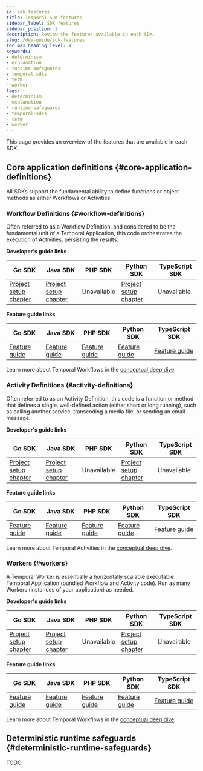 ```yaml
---
id: sdk-features
title: Temporal SDK features
sidebar_label: SDK features
sidebar_position: 2
description: Review the features available in each SDK.
slug: /dev-guide/sdk-features
toc_max_heading_level: 4
keywords:
- determinism
- explanation
- runtime safeguards
- temporal sdks
- term
- worker
tags:
- determinism
- explanation
- runtime-safeguards
- temporal-sdks
- term
- worker
---
```


<!-- THIS FILE IS GENERATED. DO NOT EDIT THIS FILE DIRECTLY -->

This page provides an overview of the features that are available in each SDK.

## Core application definitions {#core-application-definitions}

All SDKs support the fundamental ability to define functions or object methods as either Workflows or Activities.

### Workflow Definitions {#workflow-definitions}

Often referred to as a Workflow Definition, and considered to be the fundamental unit of a Temporal Application, this code orchestrates the execution of Activities, persisting the results.

**Developer's guide links**

| Go SDK                                                             | Java SDK                                                                       | PHP SDK     | Python SDK                                                             | TypeScript SDK |
| ------------------------------------------------------------------ | ------------------------------------------------------------------------------ | ----------- | ---------------------------------------------------------------------- | -------------- |
| [Project setup chapter](/dev-guide/go/project-setup#workflow-code) | [Project setup chapter](/java/backgroundcheck-boilerplate-workflow-definition) | Unavailable | [Project setup chapter](/dev-guide/python/project-setup#workflow-code) | Unavailable    |

**Feature guide links**

| Go SDK                                                       | Java SDK                                                       | PHP SDK                                                       | Python SDK                                                       | TypeScript SDK                                                       |
| ------------------------------------------------------------ | -------------------------------------------------------------- | ------------------------------------------------------------- | ---------------------------------------------------------------- | -------------------------------------------------------------------- |
| [Feature guide](/dev-guide/go/foundations#develop-workflows) | [Feature guide](/dev-guide/java/foundations#develop-workflows) | [Feature guide](/dev-guide/php/foundations#develop-workflows) | [Feature guide](/dev-guide/python/foundations#develop-workflows) | [Feature guide](/dev-guide/typescript/foundations#develop-workflows) |

Learn more about Temporal Workflows in the [conceptual deep dive](/workflows#).

### Activity Definitions {#activity-definitions}

Often referred to as an Activity Definition, this code is a function or method that defines a single, well-defined action (either short or long running), such as calling another service, transcoding a media file, or sending an email message.

**Developer's guide links**

| Go SDK                                                             | Java SDK                                                                       | PHP SDK     | Python SDK                                                                               | TypeScript SDK |
| ------------------------------------------------------------------ | ------------------------------------------------------------------------------ | ----------- | ---------------------------------------------------------------------------------------- | -------------- |
| [Project setup chapter](/dev-guide/go/project-setup#activity-code) | [Project setup chapter](/java/backgroundcheck-boilerplate-activity-definition) | Unavailable | [Project setup chapter](/python/generated/backgroundcheck-boilerplate-ssntrace-activity) | Unavailable    |

**Feature guide links**

| Go SDK                                                         | Java SDK                                                        | PHP SDK                                                        | Python SDK                                                        | TypeScript SDK                                                        |
| -------------------------------------------------------------- | --------------------------------------------------------------- | -------------------------------------------------------------- | ----------------------------------------------------------------- | --------------------------------------------------------------------- |
| [Feature guide](/dev-guide/go/foundations#activity-definition) | [Feature guide](/dev-guide/java/foundations#develop-activities) | [Feature guide](/dev-guide/php/foundations#develop-activities) | [Feature guide](/dev-guide/python/foundations#develop-activities) | [Feature guide](/dev-guide/typescript/foundations#develop-activities) |

Learn more about Temporal Activities in the [conceptual deep dive](/activities#).

### Workers {#workers}

A Temporal Worker is essentially a horizontally scalable executable Temporal Application (bundled Workflow and Activity code).
Run as many Workers (instances of your application) as needed.

**Developer's guide links**

| Go SDK                                                                 | Java SDK                                                                           | PHP SDK     | Python SDK                                                                                     | TypeScript SDK |
| ---------------------------------------------------------------------- | ---------------------------------------------------------------------------------- | ----------- | ---------------------------------------------------------------------------------------------- | -------------- |
| [Project setup chapter](/dev-guide/go/project-setup#dev-server-worker) | [Project setup chapter](/java/backgroundcheck-boilerplate-run-a-dev-server-worker) | Unavailable | [Project setup chapter](/python/generated/backgroundcheck-boilerplate-run-a-dev-server-worker) | Unavailable    |

**Feature guide links**

| Go SDK                                                    | Java SDK                                                      | PHP SDK                                                      | Python SDK                                                      | TypeScript SDK                                                      |
| --------------------------------------------------------- | ------------------------------------------------------------- | ------------------------------------------------------------ | --------------------------------------------------------------- | ------------------------------------------------------------------- |
| [Feature guide](/dev-guide/go/foundations#develop-worker) | [Feature guide](/dev-guide/java/foundations#run-a-dev-worker) | [Feature guide](/dev-guide/php/foundations#run-a-dev-worker) | [Feature guide](/dev-guide/python/foundations#run-a-dev-worker) | [Feature guide](/dev-guide/typescript/foundations#run-a-dev-worker) |

Learn more about Temporal Workflows in the [conceptual deep dive](/workflows#).

## Deterministic runtime safeguards {#deterministic-runtime-safeguards}

TODO
